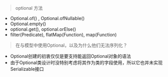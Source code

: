 > optional 方法
+ Optional.of() , Optional.ofNullable()
+ Optional.empty()
+ optional.get(), optional.orElse()
+ filter(Predicate), flatMap(Function), map(Function)

> 在与模型中使用Optional，以及为什么他们无法序列化？
+ Optional创建的初衷仅仅是要支持能返回Optional对象的语法
+ 由于Optional类设计时没特别考虑将其作为类的字段使用，所以它也并未实现Serializable接口
